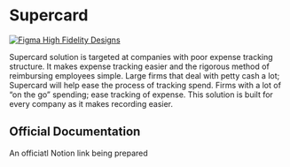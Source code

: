 # Supercard

[![Figma High Fidelity Designs](https://uc4681d5a2986a1e66aca54e47a0.previews.dropboxusercontent.com/p/thumb/ABGjowNbZGq2GrNsPIYw653KoiKTv_dnl6Gg4eiveDZqCAN8NsWCTWrV5vxolTLzq8QOMEDpNG5AdyugwHGm8s9Xxy2tY-cFpF74H96U-2B_dlhVcfv0CkLzyysAL5ui-cd_UIt-KVBhKW6VBHpN1XfiNKM9Vj7XF3-p0k7tbwB0IshQ-3x5B1SWKOLyUnMAQc3kFCUY05bhSTSKaCZ5-pltuKb-3DqiMod47W3WQlgo8XsAk852d3LnMpjf9F5MfucKfEpo2pVzfEn8glIU8edKq1TJNOIDs8DN9r_Oru2zxBJ-5oYYxNRMqBKCiTxis3gsKLLx5bfJNJakAaAzfmOdzXfaKcvMlC8mXr-CCveU3A/p.png?size=178x178&size_mode=1)](https://www.figma.com/file/QZE5RDpohlz1on9zc1Fsgm/Supercard?node-id=0%3A1)

Supercard solution is targeted at companies with poor expense tracking structure. It makes expense
tracking easier and the rigorous method of reimbursing employees simple. Large firms that deal with petty
cash a lot; Supercard will help ease the process of tracking spend. Firms with a lot of “on the go” spending;
ease tracking of expense. This solution is built for every company as it makes recording easier.

## Official Documentation

An officiatl Notion link being prepared

